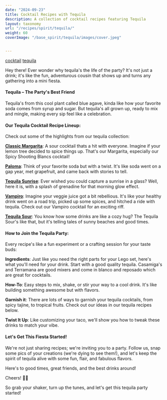 ```yaml
---
date: "2024-09-23"
title: Cocktail Recipes with Tequila
description: A collection of cocktail recipes featuring Tequila
layout: taxonomy
url: "/recipes/spirit/tequila/"
weight: 60
coverImage: "/base_spirit/tequila/images/cover.jpeg"


---
```


<a href="/recipes/category/cocktail/" class="badge text-bg-primary text-decoration-none">cocktail</a> 
<a href="/recipes/spirit/tequila/" class="badge text-bg-info text-decoration-none">tequila</a> 

Hey there! Ever wonder why tequila's the life of the party? It's not just a drink; it's like the fun, adventurous cousin that shows up and turns any gathering into a mini fiesta. 

#### Tequila – The Party's Best Friend

Tequila's from this cool plant called blue agave, kinda like how your favorite soda comes from syrup and sugar. But tequila's all grown up, ready to mix and mingle, making every sip feel like a celebration.

#### Our Tequila Cocktail Recipe Lineup:

Check out some of the highlights from our tequila collection:

**[Classic Margarita](/recipes/margarita/)**: A sour cocktail thats a hit with everyone. Imagine if your lemon tree decided to spice things up. That's our Margarita, especially our Spicy Shooting Blancs cocktail!

**[Paloma](/recipes/paloma/)**: Think of your favorite soda but with a twist. It's like soda went on a gap year, met grapefruit, and came back with stories to tell.

**[Tequila Sunrise](/recipes/tequila_sunrise/)**: Ever wished you could capture a sunrise in a glass? Well, here it is, with a splash of grenadine for that morning glow effect.

**[Vampiro](/recipes/vampiro/)**: Imagine your veggie juice got a bit rebellious. It's like your healthy drink went on a road trip, picked up some spices, and hitched a ride with tequila. Check out our Vampiro cocktail for an exciting riff.

**[Tequila Sour](/recipes/tequila_sour/)**: You know how some drinks are like a cozy hug? The Tequila Sour's like that, but it's telling tales of sunny beaches and good times.

<!-- section break -->

#### How to Join the Tequila Party:

Every recipe's like a fun experiment or a crafting session for your taste buds:

**Ingredients**: Just like you need the right parts for your Lego set, here's what you'll need for your drink. Start with a good quality tequila.  Casamiga's and Terramana are good mixers and come in blanco and reposado which are great for cocktails.

**How-To**: Easy steps to mix, shake, or stir your way to a cool drink. It's like building something awesome but with flavors.

**Garnish it**: There are lots of ways to garnish your tequila cocktails, from spicy tajine, to tropical fruits.  Check out our ideas in our tequila recipes below.

**Twist It Up**: Like customizing your taco, we'll show you how to tweak these drinks to match your vibe.

#### Let's Get This Fiesta Started!

We're not just sharing recipes; we're inviting you to a party. Follow us, snap some pics of your creations (we're dying to see them!), and let's keep the spirit of tequila alive with some fun, flair, and fabulous flavors.

Here's to good times, great friends, and the best drinks around!

Cheers! 🍹✨

So grab your shaker, turn up the tunes, and let's get this tequila party started!




